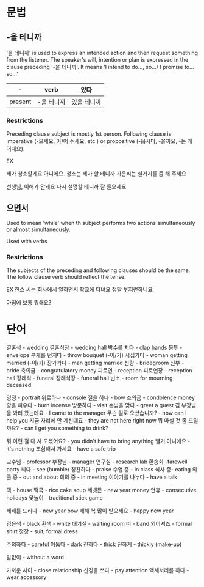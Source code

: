 # 문법

## -을 테니까
'을 테니까'  is used to express an intended action and then request something from the listener. The speaker's will, intention or plan is expressed in the clause preceding '-을 테니까'. It means 'I intend to do..., so.../ I promise to... so...'

|-|verb|있다|
|---|---|---|
|present|-을 테니까|있을 테니까|

### Restrictions
Preceding clause subject is mostly 1st person. Following clause is imperative (-으세요, 아/어 주세요, etc.) or propositive (-읍시다, -을까요, -는 게 어때요).

EX

제가 청소할게요
아니에요. 청소는 제가 할 테니까 가은씨는 설거지를 좀 해 주세요

선생님, 이해가 안돼요
다시 설명할 테니까 잘 들으세요

## 으면서
Used to mean 'while' when th subject performs two actions simultaneously or almost simultaneously.

Used with verbs

### Restrictions
The subjects of the preceding and following clauses should be the same. The follow clause verb should reflect the tense.

EX
한스 씨는 회사에서 일하면서 학교에 다녀요
정말 부지런하네요

아침에 보통 뭐해요?


# 단어
결혼식 - wedding
결혼식장 - wedding hall
박수를 치다 - clap hands
봉투 - envelope
부케를 던지다 - throw bouquet
(-이/가) 시집가다 - woman getting married
(-이/가) 장가가다 - man getting married
신랑 - bridegroom
신부 - bride
축의금 - congratulatory money
피로연 - reception
피로연장 - reception hall
장례식 - funeral
장례식장 - funeral hall
빈소 - room for mourning deceased

영정 - portrait
위로하다 - console
절을 하다 - bow
조의금 - condolence money
향을 피우다 - burn incense
방문하다 - visit
손님을 맞다 - greet a guest
김 부장님을 봐러 왔는데요 - I came to the manager
무슨 일로 오셨습니까? - how can I help you
지금 자리에 안 계신데요 - they are not here right now
뭐 마실 것 좀 드릴까요? - can I get you something to drink?

뭐 이런 걸 다 사 오셨어요? - you didn't have to bring anything
별거 아니에요 - it's nothing
조심해서 가세요 - have a safe trip

교수님 - professor
부장님 - manager
연구실 - research lab 
환송회 -farewell party
뵈다 - see (humble)
칭찬하다 - praise
수업 중 - in class 
식사 중- eating
외출 중 - out and about
회의 중 - in meeting
이야기를 나누다 - have a talk

댁 - house
떡국 - rice cake soup
세뱃든 - new year money
연휴 - consecutive holidays
윷놀이 - traditional stick game

세배를 드리다 - new year bow
새해 복 많이 받으세요 - happy new year

검은색 - black
횐색 - white
대기실 - waiting room
띠 - band
외이셔츠 - formal shirt
정장 - suit, formal dress

주의하다 - careful
어둡다 - dark
진하다 - thick
진하게 - thickly (make-up)

말없이 - without a word

가까운 사이 - close relationship
신경을 쓰다 - pay attention
액세서리를 하다 - wear accessory